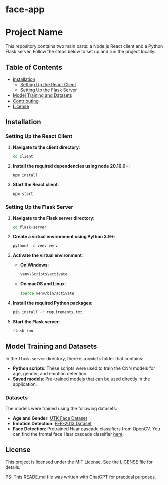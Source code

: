 # face-app

# Project Name

This repository contains two main parts: a Node.js React client and a Python Flask server. Follow the steps below to set up and run the project locally.

## Table of Contents

- [Installation](#installation)
  - [Setting Up the React Client](#setting-up-the-react-client)
  - [Setting Up the Flask Server](#setting-up-the-flask-server)
- [Model Training and Datasets](#model-training-and-datasets)
- [Contributing](#contributing)
- [License](#license)

## Installation

### Setting Up the React Client

1. **Navigate to the client directory**:
    ```bash
    cd client
    ```

2. **Install the required dependencies using node 20.16.0+**:
    ```bash
    npm install
    ```

3. **Start the React client**:
    ```bash
    npm start
    ```

### Setting Up the Flask Server

1. **Navigate to the Flask server directory**:
    ```bash
    cd flask-server
    ```

2. **Create a virtual environment using Python 3.9+**:
    ```bash
    python3 -m venv venv
    ```

3. **Activate the virtual environment**:

    - **On Windows**:
        ```bash
        venv\Scripts\activate
        ```
    - **On macOS and Linux**:
        ```bash
        source venv/bin/activate
        ```

4. **Install the required Python packages**:
    ```bash
    pip install -r requirements.txt
    ```

5. **Start the Flask server**:
    ```bash
    flask run
    ```

## Model Training and Datasets

In the `flask-server` directory, there is a `models` folder that contains:

- **Python scripts**: These scripts were used to train the CNN models for age, gender, and emotion detection.
- **Saved models**: Pre-trained models that can be used directly in the application.

### Datasets

The models were trained using the following datasets:

- **Age and Gender**: [UTK Face Dataset](https://susanqq.github.io/UTKFace/)
- **Emotion Detection**: [FER-2013 Dataset](https://www.kaggle.com/datasets/msambare/fer2013)
- **Face Detection**: Pretrained Haar cascade classifiers from OpenCV. You can find the frontal face Haar cascade classifier [here](https://github.com/opencv/opencv/blob/master/data/haarcascades/haarcascade_frontalface_default.xml).

## License

This project is licensed under the MIT License. See the [LICENSE](LICENSE) file for details.


PS: This READE.md file was written with ChatGPT for practical purposes.
